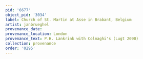 ```yaml
---
pid: '6677'
object_pid: '3034'
label: Church of St. Martin at Asse in Brabant, Belgium
artist: janbrueghel
provenance_date:
provenance_location: London
provenance_text: P.H. Lankrink with Colnaghi's (Lugt 2090)
collection: provenance
order: '0295'
---
```


